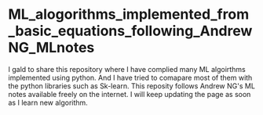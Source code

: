# ML_alogorithms_implemented_from_basic_equations_following_AndrewNG_MLnotes

I gald to share this repository where I have complied many ML algoirthms implemented using python. And I have tried to comapare most of them with the python libraries such as Sk-learn. 
This reposity follows Andrew NG's ML notes available freely on the internet. 
I will keep updating the page as soon as I learn new algorithm.
